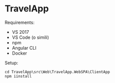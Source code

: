 # TravelApp

Requirements:
- VS 2017
- VS Code (o simili)
- npm
- Angular CLI
- Docker


Setup:
```
cd TravelApp\src\Web\TravelApp.WebSPA\ClientApp
npm iinstall
```
